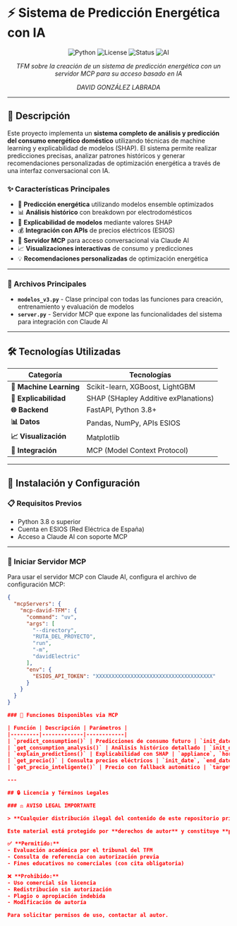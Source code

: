 

# ⚡ Sistema de Predicción Energética con IA

<div align="center">

![Python](https://img.shields.io/badge/python-v3.8+-blue.svg)
![License](https://img.shields.io/badge/license-Academic-red.svg)
![Status](https://img.shields.io/badge/status-TFM-green.svg)
![AI](https://img.shields.io/badge/AI-Machine%20Learning-orange.svg)

*TFM sobre la creación de un sistema de predicción energética con un servidor MCP para su acceso basado en IA*

*DAVID GONZÁLEZ LABRADA*

</div>

---

## 🎯 Descripción

Este proyecto implementa un **sistema completo de análisis y predicción del consumo energético doméstico** utilizando técnicas de machine learning y explicabilidad de modelos (SHAP). El sistema permite realizar predicciones precisas, analizar patrones históricos y generar recomendaciones personalizadas de optimización energética a través de una interfaz conversacional con IA.

### ✨ Características Principales

- 🔮 **Predicción energética** utilizando modelos ensemble optimizados
- 📊 **Análisis histórico** con breakdown por electrodomésticos  
- 🧠 **Explicabilidad de modelos** mediante valores SHAP
- 💰 **Integración con APIs** de precios eléctricos (ESIOS)
- 🤖 **Servidor MCP** para acceso conversacional via Claude AI
- 📈 **Visualizaciones interactivas** de consumo y predicciones
- 💡 **Recomendaciones personalizadas** de optimización energética

---

### 🔧 Archivos Principales

- **`modelos_v3.py`** - Clase principal con todas las funciones para creación, entrenamiento y evaluación de modelos
- **`server.py`** - Servidor MCP que expone las funcionalidades del sistema para integración con Claude AI

---

## 🛠️ Tecnologías Utilizadas

<div align="center">

| Categoría | Tecnologías |
|-----------|-------------|
| **🤖 Machine Learning** | Scikit-learn, XGBoost, LightGBM |
| **🧠 Explicabilidad** | SHAP (SHapley Additive exPlanations) |
| **🌐 Backend** | FastAPI, Python 3.8+ |
| **📊 Datos** | Pandas, NumPy, APIs ESIOS |
| **📈 Visualización** | Matplotlib |
| **🔗 Integración** | MCP (Model Context Protocol) |

</div>

---

## 🚀 Instalación y Configuración

### 📋 Requisitos Previos

- Python 3.8 o superior
- Cuenta en ESIOS (Red Eléctrica de España)
- Acceso a Claude AI con soporte MCP

---

### 🚀 Iniciar Servidor MCP

Para usar el servidor MCP con Claude AI, configura el archivo de configuración MCP:

```json
{
  "mcpServers": {
    "mcp-david-TFM": {
      "command": "uv",
      "args": [
        "--directory",
        "RUTA_DEL_PROYECTO",
        "run",
        "-m",
        "davidElectric"
      ],
      "env": {
        "ESIOS_API_TOKEN": "XXXXXXXXXXXXXXXXXXXXXXXXXXXXXXXXXXXXX"
      }
    }
  }
}

### 🤖 Funciones Disponibles via MCP

| Función | Descripción | Parámetros |
|---------|-------------|------------|
| `predict_consumption()` | Predicciones de consumo futuro | `init_date`, `end_date` |
| `get_consumption_analysis()` | Análisis histórico detallado | `init_date`, `end_date` |
| `explain_predictions()` | Explicabilidad con SHAP | `appliance`, `horizon` |
| `get_precio()` | Consulta precios eléctricos | `init_date`, `end_date`, `price_type` |
| `get_precio_inteligente()` | Precio con fallback automático | `target_date` |

---

## 🔒 Licencia y Términos Legales

### ⚖️ AVISO LEGAL IMPORTANTE

> **Cualquier distribución ilegal del contenido de este repositorio privado será perseguida legalmente hasta las últimas consecuencias.**

Este material está protegido por **derechos de autor** y constituye **propiedad intelectual** del autor. Su uso está limitado exclusivamente a:

✅ **Permitido:**
- Evaluación académica por el tribunal del TFM
- Consulta de referencia con autorización previa  
- Fines educativos no comerciales (con cita obligatoria)

❌ **Prohibido:**
- Uso comercial sin licencia
- Redistribución sin autorización
- Plagio o apropiación indebida
- Modificación de autoría

Para solicitar permisos de uso, contactar al autor.

